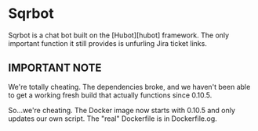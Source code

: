 # Sqrbot

Sqrbot is a chat bot built on the [Hubot][hubot] framework.  The only
important function it still provides is unfurling Jira ticket links.

## IMPORTANT NOTE

We're totally cheating.  The dependencies broke, and we haven't been
able to get a working fresh build that actually functions since 0.10.5.

So...we're cheating.  The Docker image now starts with 0.10.5 and only
updates our own script.  The "real" Dockerfile is in Dockerfile.og.
